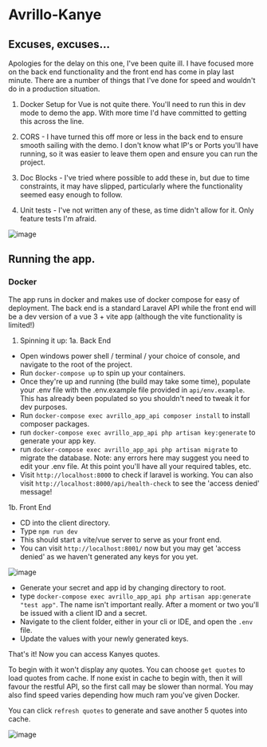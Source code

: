 # Avrillo-Kanye

## Excuses, excuses...
Apologies for the delay on this one, I've been quite ill.  I have focused more on the back end functionality and the front end has come in play last minute.  There are a number of things that I've done for speed and wouldn't do in a production situation.

1.  Docker Setup for Vue is not quite there.  You'll need to run this in dev mode to demo the app.  With more time I'd have committed to getting this across the line.

2.  CORS - I have turned this off more or less in the back end to ensure smooth sailing with the demo.  I don't know what IP's or Ports you'll have running, so it was easier to leave them open and ensure you can run the project.

3.  Doc Blocks - I've tried where possible to add these in, but due to time constraints, it may have slipped, particularly where the functionality seemed easy enough to follow.

4.  Unit tests - I've not written any of these, as time didn't allow for it.  Only feature tests I'm afraid.

![image](https://github.com/Vince-C9/Avrillo-Kanye/assets/78065068/378c4464-be7c-4029-83bd-d00dc288faba)

## Running the app.

### Docker
The app runs in docker and makes use of docker compose for easy of deployment.  The back end is a standard Laravel API while the front end will be a dev version of a vue 3 + vite app (although the vite functionality is limited!)

1. Spinning it up:
1a. Back End

* Open windows power shell / terminal / your choice of console, and navigate to the root of the project.
* Run `docker-compose up` to spin up your containers.
* Once they're up and running (the build may take some time),  populate your .env file with the .env.example file provided in `api/env.example`.  This has already been populated so you shouldn't need to tweak it for dev purposes.
* Run `docker-compose exec avrillo_app_api composer install` to install composer packages.
* run `docker-compose exec avrillo_app_api php artisan key:generate` to generate your app key.
* run `docker-compose exec avrillo_app_api php artisan migrate` to migrate the database.  Note: any errors here may suggest you need to edit your .env file.  At this point you'll have all your required tables, etc.
* Visit `http://localhost:8000` to check if laravel is working.  You can also visit `http://localhost:8000/api/health-check` to see the 'access denied' message!

1b. Front End

* CD into the client directory.
* Type `npm run dev`
* This should start a vite/vue server to serve as your front end.
* You can visit `http://localhost:8001/` now but you may get 'access denied' as we haven't generated any keys for you yet.

![image](https://github.com/Vince-C9/Avrillo-Kanye/assets/78065068/dca203e7-20f5-4c16-83f5-82c714a178c4)


* Generate your secret and app id by changing directory to root.
* type `docker-compose exec avrillo_app_api php artisan app:generate "test app"`.  The name isn't important really.  After a moment or two you'll be issued with a client ID and a secret.
* Navigate to the client folder, either in your cli or IDE, and open the `.env` file.
* Update the values with your newly generated keys.

That's it!  Now you can access Kanyes quotes.

To begin with it won't display any quotes.  You can choose `get quotes` to load quotes from cache.  If none exist in cache to begin with, then it will favour the restful API, so the first call may be slower than normal.  You may also find speed varies depending how much ram you've given Docker. 

You can click `refresh quotes` to generate and save another 5 quotes into cache.


![image](https://github.com/Vince-C9/Avrillo-Kanye/assets/78065068/08872316-9e37-4ec2-b90f-d72c3ca95ef5)
